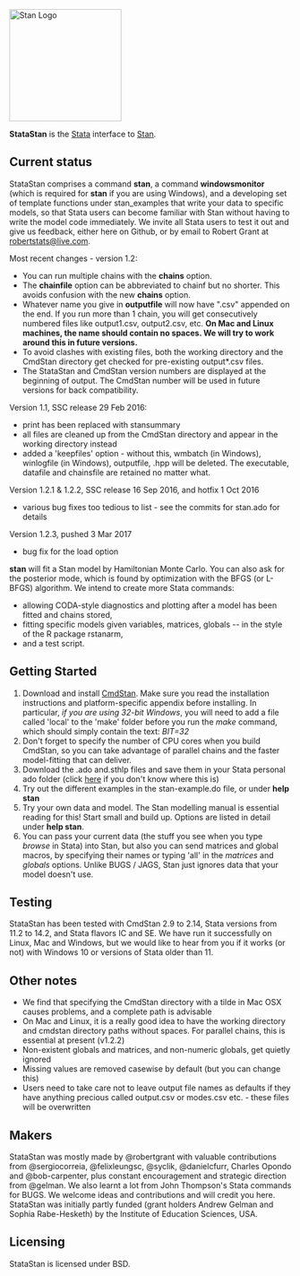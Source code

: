 
<a href="http://mc-stan.org">
<img src="https://raw.githubusercontent.com/stan-dev/logos/master/logo.png" width=200 alt="Stan Logo"/>
</a>

**StataStan** is the [Stata](http://www.stata.com) interface to [Stan](http://mc-stan.org).

Current status
---------
StataStan comprises a command **stan**, a command **windowsmonitor** (which is required for **stan** if you are using Windows), and a developing set of template functions under stan_examples that write your data to specific models, so that Stata users can become familiar with Stan without having to write the model code immediately. We invite all Stata users to test it out and give us feedback, either here on Github, or by email to Robert Grant at [robertstats@live.com](mailto:robertstats@live.com).

Most recent changes - version 1.2:
* You can run multiple chains with the **chains** option.
* The **chainfile** option can be abbreviated to chainf but no shorter. This avoids confusion with the new **chains** option.
* Whatever name you give in **outputfile** will now have ".csv" appended on the end. If you run more than 1 chain, you will get consecutively numbered files like output1.csv, output2.csv, etc. **On Mac and Linux machines, the name should contain no spaces. We will try to work around this in future versions.**
* To avoid clashes with existing files, both the working directory and the CmdStan directory get checked for pre-existing output*.csv files.
* The StataStan and CmdStan version numbers are displayed at the beginning of output. The CmdStan number will be used in future versions for back compatibility.

Version 1.1, SSC release 29 Feb 2016:
* print has been replaced with stansummary
* all files are cleaned up from the CmdStan directory and appear in the working directory instead
* added a 'keepfiles' option - without this, wmbatch (in Windows), winlogfile (in Windows), outputfile, .hpp will be deleted. The executable, datafile and chainsfile are retained no matter what.

Version 1.2.1 & 1.2.2, SSC release 16 Sep 2016, and hotfix 1 Oct 2016
* various bug fixes too tedious to list - see the commits for stan.ado for details

Version 1.2.3, pushed 3 Mar 2017
* bug fix for the load option

**stan** will fit a Stan model by Hamiltonian Monte Carlo. You can also ask for the posterior mode, which is found by optimization with the BFGS (or L-BFGS) algorithm. We intend to create more Stata commands:
* allowing CODA-style diagnostics and plotting after a model has been fitted and chains stored,
* fitting specific models given variables, matrices, globals -- in the style of the R package rstanarm,
* and a test script.

Getting Started
----------------
1. Download and install [CmdStan](http://mc-stan.org/interfaces/cmdstan.html). Make sure you read the installation instructions and platform-specific appendix before installing. In particular, _if you are using 32-bit Windows_, you will need to add a file called 'local' to the 'make' folder before you run the *make* command, which should simply contain the text: *BIT=32*
1. Don't forget to specify the number of CPU cores when you build CmdStan, so you can take advantage of parallel chains and the faster model-fitting that can deliver.
1. Download the .ado and.sthlp files and save them in your Stata personal ado folder (click [here](http://www.stata.com/support/faqs/programming/personal-ado-directory/) if you don't know where this is)
1. Try out the different examples in the stan-example.do file, or under **help stan**
1. Try your own data and model. The Stan modelling manual is essential reading for this! Start small and build up. Options are listed in detail under **help stan**.
1. You can pass your current data (the stuff you see when you type *browse* in Stata) into Stan, but also you can send matrices and global macros, by specifying their names or typing 'all' in the *matrices* and *globals* options. Unlike BUGS / JAGS, Stan just ignores data that your model doesn't use.

Testing
-----------------
StataStan has been tested with CmdStan 2.9 to 2.14, Stata versions from 11.2 to 14.2, and Stata flavors IC and SE. We have run it successfully on Linux, Mac and Windows, but we would like to hear from you if it works (or not) with Windows 10 or versions of Stata older than 11.

Other notes
---------------
* We find that specifying the CmdStan directory with a tilde in Mac OSX causes problems, and a complete path is advisable
* On Mac and Linux, it is a really good idea to have the working directory and cmdstan directory paths without spaces. For parallel chains, this is essential at present (v1.2.2)
* Non-existent globals and matrices, and non-numeric globals, get quietly ignored
* Missing values are removed casewise by default (but you can change this)
* Users need to take care not to leave output file names as defaults if they have anything precious called output.csv or modes.csv etc. - these files will be overwritten

Makers
---------
StataStan was mostly made by @robertgrant with valuable contributions from @sergiocorreia, @felixleungsc, @syclik, @danielcfurr, Charles Opondo and @bob-carpenter, plus constant encouragement and strategic direction from @gelman. We also learnt a lot from John Thompson's Stata commands for BUGS. We welcome ideas and contributions and will credit you here. StataStan was initially partly funded (grant holders Andrew Gelman and Sophia Rabe-Hesketh) by the Institute of Education Sciences, USA.

Licensing
---------
StataStan is licensed under BSD.
